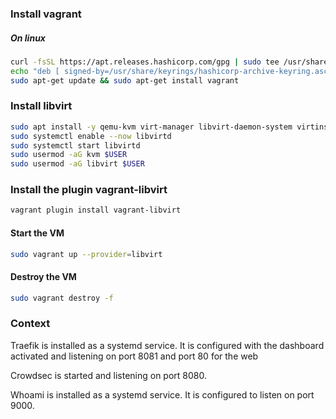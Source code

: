 ### Install vagrant

##### On linux

```bash
curl -fsSL https://apt.releases.hashicorp.com/gpg | sudo tee /usr/share/keyrings/hashicorp-archive-keyring.asc
echo "deb [ signed-by=/usr/share/keyrings/hashicorp-archive-keyring.asc ] https://apt.releases.hashicorp.com $(lsb_release -cs) main" | sudo tee /etc/apt/sources.list.d/hashicorp.list
sudo apt-get update && sudo apt-get install vagrant
```

### Install libvirt

```bash
sudo apt install -y qemu-kvm virt-manager libvirt-daemon-system virtinst libvirt-clients bridge-utils
sudo systemctl enable --now libvirtd
sudo systemctl start libvirtd
sudo usermod -aG kvm $USER
sudo usermod -aG libvirt $USER
```

### Install the plugin vagrant-libvirt

```bash
vagrant plugin install vagrant-libvirt
```

#### Start the VM

```bash
sudo vagrant up --provider=libvirt
```

#### Destroy the VM

```bash
sudo vagrant destroy -f
```

### Context

Traefik is installed as a systemd service.
It is configured with the dashboard activated and listening on port 8081 and port 80 for the web

Crowdsec is started and listening on port 8080.

Whoami is installed as a systemd service.
It is configured to listen on port 9000.